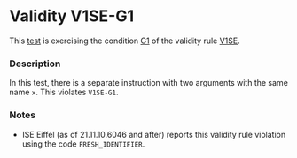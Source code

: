 # Validity V1SE-G1

This [test](.) is exercising the condition [G1](../Readme.md) of the validity rule [V1SE](../../v1se/Readme.md).

### Description

In this test, there is a separate instruction with two arguments with the same name `x`. This violates `V1SE-G1`.

### Notes

* ISE Eiffel (as of 21.11.10.6046 and after) reports this validity rule violation using the code `FRESH_IDENTIFIER`.
